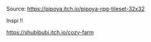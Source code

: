 Source: https://pipoya.itch.io/pipoya-rpg-tileset-32x32

Inspi !!

https://shubibubi.itch.io/cozy-farm

